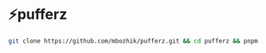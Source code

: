 # ⚡️pufferz

```sh
git clone https://github.com/mbozhik/pufferz.git && cd pufferz && pnpm i && code .
```
